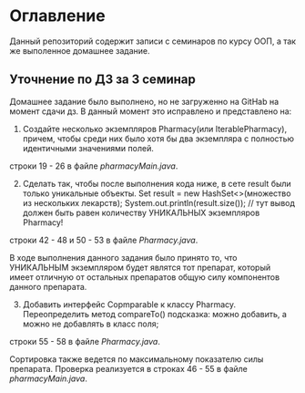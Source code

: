 # Оглавление

Данный репозиторий содержит записи с семинаров по курсу ООП, а так же выполенное домашнее задание.

## Уточнение по ДЗ за 3 семинар

Домашнее задание было выполнено, но не загруженно на GitHab на момент сдачи дз. В данный момент это исправлено и представлено на:

1. Создайте несколько экземпляров Pharmacy(или IterablePharmacy), причем, чтобы среди них было хотя бы два экземпляра
с полностью идентичными значениями полей.

строки 19 - 26 в файле *pharmacyMain.java*.

2. Сделать так, чтобы после выполнения кода ниже, в сете result были только уникальные объекты.
Set<Pharmacy> result = new HashSet<>(множество из нескольких лекарств);
System.out.println(result.size()); // тут вывод должен быть равен количеству УНИКАЛЬНЫХ экземпляров Pharmacy!

строки 42 - 48 и 50 - 53 в файле *Pharmacy.java*.

В ходе выполнения данного задания было принято то, что УНИКАЛЬНЫМ экземпляром будет являтся тот препарат, который имеет отличную от остальных препаратов общую силу компонентов данного препарата.

3. Добавить интерфейс Copmparable<Pharmacy> к классу Pharmacy. Переопределить метод compareTo()
подсказка: можно добавить, а можно не добавлять в класс поля;

строки 55 - 58 в файле *Pharmacy.java*.

Сортировка также ведется по максимальному показателю силы препарата. Проверка реализуется в строках 46 - 55 в файле *pharmacyMain.java*.
